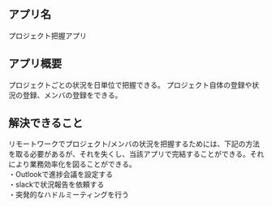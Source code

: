 ## アプリ名
プロジェクト把握アプリ<br>

## アプリ概要
プロジェクトごとの状況を日単位で把握できる。
プロジェクト自体の登録や状況の登録、メンバの登録をできる。

## 解決できること
リモートワークでプロジェクト/メンバの状況を把握するためには、下記の方法を取る必要があるが、それを失くし、当該アプリで完結することができる。それにより業務効率化を図ることができる。<br>
・Outlookで進捗会議を設定する<br>
・slackで状況報告を依頼する<br>
・突発的なハドルミーティングを行う<br>
